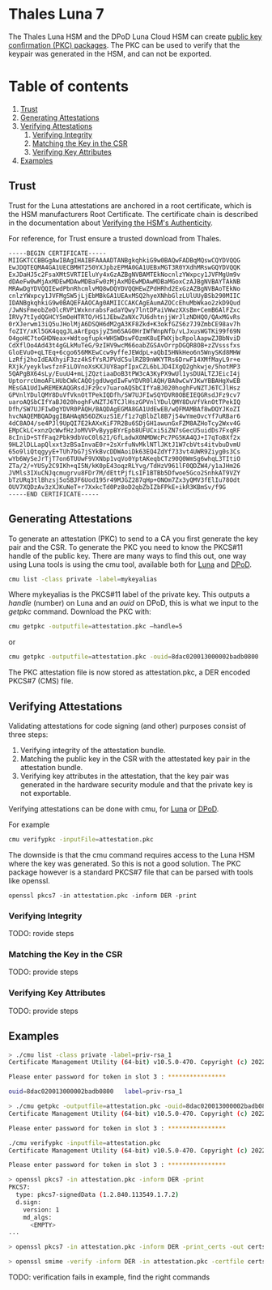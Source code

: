 # Thales Luna 7

The Thales Luna HSM and the DPoD Luna Cloud HSM can create [public key confirmation (PKC) packages](https://data-protection-updates.gemalto.com/2020/04/15/public-key-confirmation-meeting-ca-browser-forum-standards-with-luna-and-luna-cloud-hsms/). The PKC can be used to verify that the keypair was generated in the HSM, and can not be exported.

# Table of contents
1. [Trust](#trust)
2. [Generating Attestations](#generating-attestations)
3. [Verifying Attestations](#verifying_attestations)
    1. [Verifying Integrity](#verifying-integrity)
    2. [Matching the Key in the CSR](#matching-the-key-in-the-csr)
    3. [Verifying Key Attributes](#verifying-key-attributes)
4. [Examples](#examples)

## Trust

Trust for the Luna attestations are anchored in a root certificate, which is the HSM manufacturers Root Certificate. The certificate chain is described in the documentation about [Verifying the HSM's Authenticity](https://thalesdocs.com/gphsm/luna/7/docs/network/Content/admin_partition/confirm/confirm_hsm.htm).

For reference, for Trust ensure a trusted download from Thales.
```
-----BEGIN CERTIFICATE-----
MIIGKTCCBBGgAwIBAgIHAIBFAAAADTANBgkqhkiG9w0BAQwFADBqMQswCQYDVQQG
EwJDQTEQMA4GA1UECBMHT250YXJpbzEPMA0GA1UEBxMGT3R0YXdhMRswGQYDVQQK
ExJDaHJ5c2FsaXMtSVRTIEluYy4xGzAZBgNVBAMTEkNocnlzYWxpcy1JVFMgUm9v
dDAeFw0wMjAxMDEwMDAwMDBaFw0zMjAxMDEwMDAwMDBaMGoxCzAJBgNVBAYTAkNB
MRAwDgYDVQQIEwdPbnRhcmlvMQ8wDQYDVQQHEwZPdHRhd2ExGzAZBgNVBAoTEkNo
cnlzYWxpcy1JVFMgSW5jLjEbMBkGA1UEAxMSQ2hyeXNhbGlzLUlUUyBSb290MIIC
IDANBgkqhkiG9w0BAQEFAAOCAg0AMIICCAKCAgEAumAZOCcEhuMbWkao2zkD9Qud
/JwNsFmeobZeOlcRVP1WxknrabsFadaYQwy7lntDPaiVWwzXXsBm+CemB6AlFZxc
IRVy7tIydQGHCY5mOeHTRTO/HS1JEbwZaNXc7U6dhtnjjWrJlzNDHQO/QAxMGvRs
0rXJerwm13iQ5uJHolMjA6DSQH6dM2gA3KF8Zkd+K3okfGZS6z7J9ZmbCE98av7h
foZIY/xKl5GK4qqgJLaArEpqsjyZ5m6SAG0HrIWfWnpNfb/vLJxusWGTKi99f69N
O4goHC7toGHDNeax+Wdtogfupk+WHSWDswFOzmK8uEFWXjbcRpolAapwZJBbNviD
CdXflOo4Ad43t4gGLkMuTeG/9zIHV9wcM66oabZGSAvOrrpDGQR8OB+zZVsssfxs
GloEVuO+qLTEq+6cgo656MKEwCcw9yffeJEWdpL+aQbI5HNkHeo6n5WnySKd8MHW
LzRfj2hoIdEAXhyiF3zz4kSfYsRJPVdC5ulRZ89nWKYTRs6DrwF14XMfMayL9r+e
RXjk/yeyklwsfznFiLOVnoXsKXJUY8apfIpxCZL6bLJD4IXgQ2ghkwje/5hotMP3
5QAPgBX64sLy/EuuU4+mLjZQztiaaDoB3tPW3cA3KyPX9wUl1ysDUALTZJEicI4j
UptorrcUmoAFLHUbCWkCAQOjgdUwgdIwFwYDVR0lAQH/BA0wCwYJKwYBBAHgXwEB
MEsGA1UdIwREMEKAQGRsdJFz9cv7uaroAQSbCIfYaBJ020hoghFvNZTJ6TCJlHsz
GPVnlYDulQMY8DuVfVknOtTPekIQDfh/SW7UJFIwSQYDVR0OBEIEQGRsdJFz9cv7
uaroAQSbCIfYaBJ020hoghFvNZTJ6TCJlHszGPVnlYDulQMY8DuVfVknOtTPekIQ
Dfh/SW7UJFIwDgYDVR0PAQH/BAQDAgEGMA8GA1UdEwEB/wQFMAMBAf8wDQYJKoZI
hvcNAQEMBQADggIBAHAqN56DZKuzS1E/f1z7qBlbZl8B7j54wYmeOvcYf7uRBar6
4dC8AO4/se4PJl9UpQI7E2kAXxKiF7R2Bu6SDjGH1awunGxFZM8AZHoTcy2Wxv4G
EMpCkLC+xnzQcWwfHzJoMVVPvByypBYrEpb8UFUCxi5iZN7sGecU5uidDs7FxqRF
8cIniD+STfFaq2Pbk9dbVoC0l62I/GfLadwX0NMDWcPc7PG5KA4QJ+I7qToBXf2x
9HL2lDLLapQlxxt3zBSaInvaE0r+2sXrfuNvMklNTlJKtJ1W7cbVts4itvbuDvmU
65o9liQtqgyyE+TUh7bG7jSYkBvcDDWAoiDk63EQ4ZdYf733vt4UWR9Ziyg0s3Cs
wYb6WySeJrTjT7on6TUUwF9VXNbp1vqVo0YptAKeqbCTz90Q0WmSg6whqL3TItiO
ZTa/2/+YUSy2C9IKh+qI5N/kK0pE43oqzRLYvg/TdHzV961lF0QDZW4/y1aJHm26
JVMls3IXuCNJqcmugrvu8FDr7M/dEttPjfLsIF1BTBb5Dfwoe5Gco2SnhkAT9VZY
bTzURq3tlBhzsj5oSBJF6Uod195r49MJGZ287qHp+ONOm7Zx3yQMV3fElIu78Odt
OUV7XQDzAv3zXJKuNeT+r7XxkcTd0Pz8oD2qbZbIZbFPkE+ikR3KBmSv/f9G
-----END CERTIFICATE-----
```

## Generating Attestations

To generate an attestation (PKC) to send to a CA you first generate the key pair and the CSR. To generate the PKC you need to know the PKCS#11 handle of the public key. There are many ways to find this out, one way using Luna tools is using the cmu tool, available both for [Luna](https://thalesdocs.com/gphsm/luna/7/docs/network/Content/Utilities/cmu/cmu_getpkc.htm?Highlight=getpkc) and [DPoD](https://thalesdocs.com/dpod/services/luna_cloud_hsm/extern/client_guides/Content/Utilities/cmu/cmu_getpkc.htm). 
```sh
cmu list -class private -label=mykeyalias
```
Where mykeyalias is the PKCS#11 label of the private key. This outputs a *handle* (number) on Luna and an *ouid* on DPoD, this is what we input to the *getpkc* command. Download the PKC with:
```sh
cmu getpkc -outputfile=attestation.pkc –handle=5
```
or
```sh
cmu getpkc -outputfile=attestation.pkc -ouid=8dac020013000002badb0800
```
The PKC attestation file is now stored as attestation.pkc, a DER encoded PKCS#7 (CMS) file.

## Verifying Attestations

Validating attestations for code signing (and other) purposes consist of three steps:
1. Verifying integrity of the attestation bundle.
2. Matching the public key in the CSR with the attestated key pair in the attestation bundle.
3. Verifying key attributes in the attestation, that the key pair was generated in the hardware security module and that the private key is not exportable.

Verifying attestations can be done with cmu, for [Luna](https://thalesdocs.com/gphsm/luna/7/docs/network/Content/Utilities/cmu/cmu_verifypkc.htm) or [DPoD](https://thalesdocs.com/dpod/services/luna_cloud_hsm/extern/client_guides/Content/Utilities/cmu/cmu_verifypkc.htm).

For example
```sh
cmu verifypkc -inputFile=attestation.pkc
```

The downside is that the cmu command requires access to the Luna HSM where the key was generated. So this is not a good solution. The PKC package however is a standard PKCS#7 file that can be parsed with tools like openssl.
```
openssl pkcs7 -in attestation.pkc -inform DER -print
```

### Verifying Integrity
TODO: rovide steps

### Matching the Key in the CSR
TODO: provide steps

### Verifying Key Attributes
TODO: provide steps

## Examples
```sh
> ./cmu list -class private -label=priv-rsa_1
Certificate Management Utility (64-bit) v10.5.0-470. Copyright (c) 2022 SafeNet. All rights reserved.

Please enter password for token in slot 3 : ****************

ouid=8dac020013000002badb0800	label=priv-rsa_1

> ./cmu getpkc -outputfile=attestation.pkc -ouid=8dac020013000002badb0800
Certificate Management Utility (64-bit) v10.5.0-470. Copyright (c) 2022 SafeNet. All rights reserved.

Please enter password for token in slot 3 : ****************

./cmu verifypkc -inputfile=attestation.pkc 
Certificate Management Utility (64-bit) v10.5.0-470. Copyright (c) 2022 SafeNet. All rights reserved.

Please enter password for token in slot 3 : ****************

> openssl pkcs7 -in attestation.pkc -inform DER -print
PKCS7: 
  type: pkcs7-signedData (1.2.840.113549.1.7.2)
  d.sign: 
    version: 1
    md_algs:
      <EMPTY>
...

> openssl pkcs7 -in attestation.pkc -inform DER -print_certs -out certs.pem

> openssl smime -verify -inform DER -in attestation.pkc -certfile certs.pem -nointern -noverify -nodetach
```
TODO: verification fails in example, find the right commands

